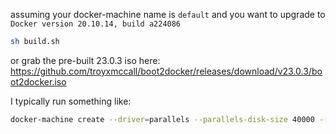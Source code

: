 

assuming your docker-machine name is `default` and you want to upgrade to `Docker version 20.10.14, build a224086`


```bash
sh build.sh
```


or grab the pre-built 23.0.3 iso here: https://github.com/troyxmccall/boot2docker/releases/download/v23.0.3/boot2docker.iso



I typically run something like:

```bash
docker-machine create --driver=parallels --parallels-disk-size 40000 --parallels-cpu-count -1 --parallels-memory 16384 --parallels-boot2docker-url https://github.com/troyxmccall/boot2docker/releases/download/v23.0.3/boot2docker.iso default
```
